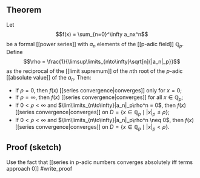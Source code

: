 ## Theorem
Let $$f(x) = \sum_{n=0}^\infty a_nx^n$$ be a formal [[power series]] with $a_n$ elements of the [[p-adic field]] $\mathbb Q_p$. Define $$\rho = \frac{1}{\limsup\limits_{n\to\infty}\sqrt[n]{|a_n|_p}}$$ as the reciprocal of the [[limit supremum]] of the $n$th root of the $p$-adic [[absolute value]] of the $a_n$. Then:
- If $\rho = 0$, then $f(x)$ [[series convergence|converges]] only for $x=0$;
- If $\rho = \infty$, then $f(x)$ [[series convergence|converges]] for all $x\in\mathbb Q_p$;
- If $0<\rho<\infty$ and $\lim\limits_{n\to\infty}|a_n|_p\rho^n = 0$, then $f(x)$ [[series convergence|converges]] on $D = \{x\in\mathbb Q_p\mid |x|_p\leq\rho\}$;
- If $0<\rho<\infty$ and $\lim\limits_{n\to\infty}|a_n|_p\rho^n \neq 0$, then $f(x)$ [[series convergence|converges]] on $D = \{x\in\mathbb Q_p\mid |x|_p<\rho\}$.

## Proof (sketch)
Use the fact that [[series in p-adic numbers converges absolutely iff terms approach 0]] #write_proof 